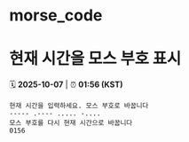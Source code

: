 # morse_code
# 현재 시간을 모스 부호 표시
<!-- MORSE_TIME_START -->
🗓️ **2025-10-07** | ⏰ **01:56 (KST)**

```
현재 시간을 입력하세요. 모스 부호로 바꿉니다
----- .---- ..... -....
모스 부호를 다시 현재 시간으로 바꿉니다
0156
```
<!-- MORSE_TIME_END -->

